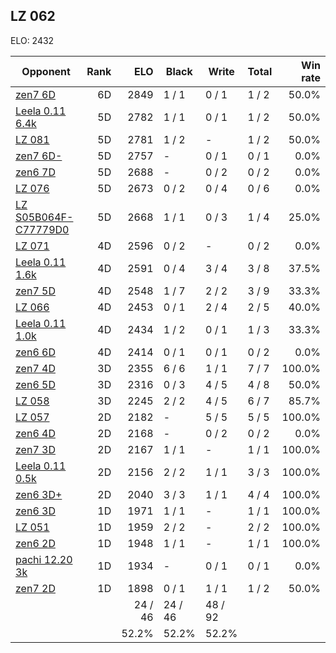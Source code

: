 ## LZ 062 ##

ELO: 2432

Opponent | Rank | ELO | Black | Write | Total | Win rate
---------|-----:|----:|-------|-------|-------|-------:
[zen7 6D](zen7%206D.md) | 6D | 2849 | 1 / 1 | 0 / 1 | 1 / 2 | 50.0%
[Leela 0.11 6.4k](Leela%200.11%206.4k.md) | 5D | 2782 | 1 / 1 | 0 / 1 | 1 / 2 | 50.0%
[LZ 081](LZ%20081.md) | 5D | 2781 | 1 / 2 | - | 1 / 2 | 50.0%
[zen7 6D-](zen7%206D-.md) | 5D | 2757 | - | 0 / 1 | 0 / 1 | 0.0%
[zen6 7D](zen6%207D.md) | 5D | 2688 | - | 0 / 2 | 0 / 2 | 0.0%
[LZ 076](LZ%20076.md) | 5D | 2673 | 0 / 2 | 0 / 4 | 0 / 6 | 0.0%
[LZ S05B064F-C77779D0](LZ%20S05B064F-C77779D0.md) | 5D | 2668 | 1 / 1 | 0 / 3 | 1 / 4 | 25.0%
[LZ 071](LZ%20071.md) | 4D | 2596 | 0 / 2 | - | 0 / 2 | 0.0%
[Leela 0.11 1.6k](Leela%200.11%201.6k.md) | 4D | 2591 | 0 / 4 | 3 / 4 | 3 / 8 | 37.5%
[zen7 5D](zen7%205D.md) | 4D | 2548 | 1 / 7 | 2 / 2 | 3 / 9 | 33.3%
[LZ 066](LZ%20066.md) | 4D | 2453 | 0 / 1 | 2 / 4 | 2 / 5 | 40.0%
[Leela 0.11 1.0k](Leela%200.11%201.0k.md) | 4D | 2434 | 1 / 2 | 0 / 1 | 1 / 3 | 33.3%
[zen6 6D](zen6%206D.md) | 4D | 2414 | 0 / 1 | 0 / 1 | 0 / 2 | 0.0%
[zen7 4D](zen7%204D.md) | 3D | 2355 | 6 / 6 | 1 / 1 | 7 / 7 | 100.0%
[zen6 5D](zen6%205D.md) | 3D | 2316 | 0 / 3 | 4 / 5 | 4 / 8 | 50.0%
[LZ 058](LZ%20058.md) | 3D | 2245 | 2 / 2 | 4 / 5 | 6 / 7 | 85.7%
[LZ 057](LZ%20057.md) | 2D | 2182 | - | 5 / 5 | 5 / 5 | 100.0%
[zen6 4D](zen6%204D.md) | 2D | 2168 | - | 0 / 2 | 0 / 2 | 0.0%
[zen7 3D](zen7%203D.md) | 2D | 2167 | 1 / 1 | - | 1 / 1 | 100.0%
[Leela 0.11 0.5k](Leela%200.11%200.5k.md) | 2D | 2156 | 2 / 2 | 1 / 1 | 3 / 3 | 100.0%
[zen6 3D+](zen6%203D+.md) | 2D | 2040 | 3 / 3 | 1 / 1 | 4 / 4 | 100.0%
[zen6 3D](zen6%203D.md) | 1D | 1971 | 1 / 1 | - | 1 / 1 | 100.0%
[LZ 051](LZ%20051.md) | 1D | 1959 | 2 / 2 | - | 2 / 2 | 100.0%
[zen6 2D](zen6%202D.md) | 1D | 1948 | 1 / 1 | - | 1 / 1 | 100.0%
[pachi 12.20 3k](pachi%2012.20%203k.md) | 1D | 1934 | - | 0 / 1 | 0 / 1 | 0.0%
[zen7 2D](zen7%202D.md) | 1D | 1898 | 0 / 1 | 1 / 1 | 1 / 2 | 50.0%
 | | | 24 / 46 | 24 / 46 | 48 / 92 | 
 | | | 52.2% | 52.2% | 52.2% | 
